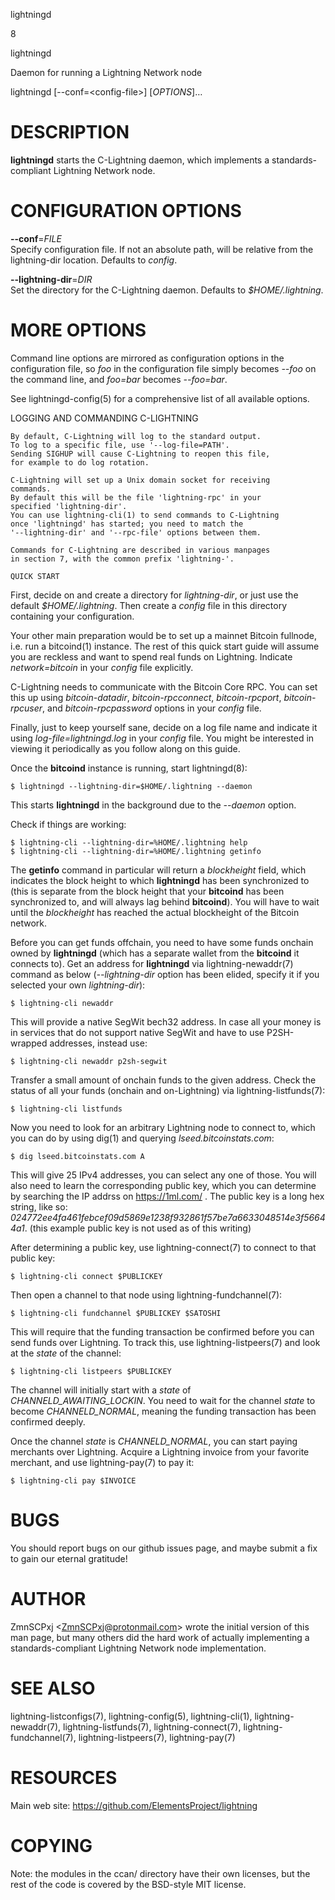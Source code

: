 lightningd

8

lightningd

Daemon for running a Lightning Network node

lightningd \[--conf=&lt;config-file&gt;\] \[*OPTIONS*\]…

DESCRIPTION
===========

**lightningd** starts the C-Lightning daemon, which implements a
standards-compliant Lightning Network node.

CONFIGURATION OPTIONS
=====================

**--conf**=*FILE*  
Specify configuration file. If not an absolute path, will be relative
from the lightning-dir location. Defaults to *config*.

**--lightning-dir**=*DIR*  
Set the directory for the C-Lightning daemon. Defaults to
*$HOME/.lightning*.

MORE OPTIONS
============

Command line options are mirrored as configuration options in the
configuration file, so *foo* in the configuration file simply becomes
*--foo* on the command line, and *foo=bar* becomes *--foo=bar*.

See lightningd-config(5) for a comprehensive list of all available
options.

LOGGING AND COMMANDING C-LIGHTNING

    By default, C-Lightning will log to the standard output.
    To log to a specific file, use '--log-file=PATH'.
    Sending SIGHUP will cause C-Lightning to reopen this file,
    for example to do log rotation.

    C-Lightning will set up a Unix domain socket for receiving
    commands.
    By default this will be the file 'lightning-rpc' in your
    specified 'lightning-dir'.
    You can use lightning-cli(1) to send commands to C-Lightning
    once 'lightningd' has started; you need to match the
    '--lightning-dir' and '--rpc-file' options between them.

    Commands for C-Lightning are described in various manpages
    in section 7, with the common prefix 'lightning-'.

    QUICK START

First, decide on and create a directory for *lightning-dir*, or just use
the default *$HOME/.lightning*. Then create a *config* file in this
directory containing your configuration.

Your other main preparation would be to set up a mainnet Bitcoin
fullnode, i.e. run a bitcoind(1) instance. The rest of this quick start
guide will assume you are reckless and want to spend real funds on
Lightning. Indicate *network=bitcoin* in your *config* file explicitly.

C-Lightning needs to communicate with the Bitcoin Core RPC. You can set
this up using *bitcoin-datadir*, *bitcoin-rpcconnect*,
*bitcoin-rpcport*, *bitcoin-rpcuser*, and *bitcoin-rpcpassword* options
in your *config* file.

Finally, just to keep yourself sane, decide on a log file name and
indicate it using *log-file=lightningd.log* in your *config* file. You
might be interested in viewing it periodically as you follow along on
this guide.

Once the **bitcoind** instance is running, start lightningd(8):

    $ lightningd --lightning-dir=$HOME/.lightning --daemon

This starts **lightningd** in the background due to the *--daemon*
option.

Check if things are working:

    $ lightning-cli --lightning-dir=%HOME/.lightning help
    $ lightning-cli --lightning-dir=%HOME/.lightning getinfo

The **getinfo** command in particular will return a *blockheight* field,
which indicates the block height to which **lightningd** has been
synchronized to (this is separate from the block height that your
**bitcoind** has been synchronized to, and will always lag behind
**bitcoind**). You will have to wait until the *blockheight* has reached
the actual blockheight of the Bitcoin network.

Before you can get funds offchain, you need to have some funds onchain
owned by **lightningd** (which has a separate wallet from the
**bitcoind** it connects to). Get an address for **lightningd** via
lightning-newaddr(7) command as below (*--lightning-dir* option has been
elided, specify it if you selected your own *lightning-dir*):

    $ lightning-cli newaddr

This will provide a native SegWit bech32 address. In case all your money
is in services that do not support native SegWit and have to use
P2SH-wrapped addresses, instead use:

    $ lightning-cli newaddr p2sh-segwit

Transfer a small amount of onchain funds to the given address. Check the
status of all your funds (onchain and on-Lightning) via
lightning-listfunds(7):

    $ lightning-cli listfunds

Now you need to look for an arbitrary Lightning node to connect to,
which you can do by using dig(1) and querying *lseed.bitcoinstats.com*:

    $ dig lseed.bitcoinstats.com A

This will give 25 IPv4 addresses, you can select any one of those. You
will also need to learn the corresponding public key, which you can
determine by searching the IP addrss on <https://1ml.com/> . The public
key is a long hex string, like so:
*024772ee4fa461febcef09d5869e1238f932861f57be7a6633048514e3f56644a1*.
(this example public key is not used as of this writing)

After determining a public key, use lightning-connect(7) to connect to
that public key:

    $ lightning-cli connect $PUBLICKEY

Then open a channel to that node using lightning-fundchannel(7):

    $ lightning-cli fundchannel $PUBLICKEY $SATOSHI

This will require that the funding transaction be confirmed before you
can send funds over Lightning. To track this, use lightning-listpeers(7)
and look at the *state* of the channel:

    $ lightning-cli listpeers $PUBLICKEY

The channel will initially start with a *state* of
*CHANNELD\_AWAITING\_LOCKIN*. You need to wait for the channel *state*
to become *CHANNELD\_NORMAL*, meaning the funding transaction has been
confirmed deeply.

Once the channel *state* is *CHANNELD\_NORMAL*, you can start paying
merchants over Lightning. Acquire a Lightning invoice from your favorite
merchant, and use lightning-pay(7) to pay it:

    $ lightning-cli pay $INVOICE

BUGS
====

You should report bugs on our github issues page, and maybe submit a fix
to gain our eternal gratitude!

AUTHOR
======

ZmnSCPxj &lt;<ZmnSCPxj@protonmail.com>&gt; wrote the initial version of
this man page, but many others did the hard work of actually
implementing a standards-compliant Lightning Network node
implementation.

SEE ALSO
========

lightning-listconfigs(7), lightning-config(5), lightning-cli(1),
lightning-newaddr(7), lightning-listfunds(7), lightning-connect(7),
lightning-fundchannel(7), lightning-listpeers(7), lightning-pay(7)

RESOURCES
=========

Main web site: <https://github.com/ElementsProject/lightning>

COPYING
=======

Note: the modules in the ccan/ directory have their own licenses, but
the rest of the code is covered by the BSD-style MIT license.

